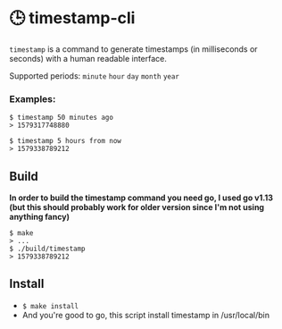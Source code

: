 # 🕒 timestamp-cli

`timestamp` is a command to generate timestamps (in milliseconds or seconds) with a human readable interface.

Supported periods: `minute` `hour` `day` `month` `year`

### Examples:
```
$ timestamp 50 minutes ago
> 1579317748880
```
```
$ timestamp 5 hours from now
> 1579338789212
```

## Build
**In order to build the timestamp command you need go, I used go v1.13 (but this should probably work for older version since I'm not using anything fancy)**

```
$ make
> ...
$ ./build/timestamp
> 1579338789212
```

## Install

* `$ make install`
* And you're good to go, this script install timestamp in /usr/local/bin
